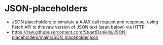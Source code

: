 # JSON-placeholders
- JSON placeholders to simulate a AJAX call request and response, using Fetch API to this raw version of JSON text (seen below) via HTTP
- https://raw.githubusercontent.com/StuartDaniells/JSON-placeholders/main/JSON_placeholder.json
